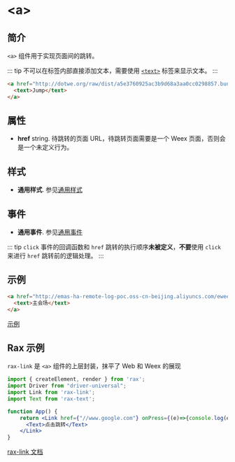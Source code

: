 # &lt;a&gt;

## 简介

`<a>` 组件用于实现页面间的跳转。

::: tip
不可以在标签内部直接添加文本，需要使用 [`<text>`](./text.html) 标签来显示文本。
:::

```Html
<a href="http://dotwe.org/raw/dist/a5e3760925ac3b9d68a3aa0cc0298857.bundle.wx">
  <text>Jump</text>
</a>
```

## 属性

* **href** string. 待跳转的页面 URL，待跳转页面需要是一个 Weex 页面，否则会是一个未定义行为。

## 样式

* **通用样式**. 参见[通用样式](../styles/common-styles.html)

## 事件

* **通用事件**. 参见[通用事件](../events/common-events.html)

::: tip
`click` 事件的回调函数和 `href` 跳转的执行顺序**未被定义**，**不要**使用 `click` 来进行 `href` 跳转前的逻辑处理。
:::

## 示例

```Html
<a href="http://emas-ha-remote-log-poc.oss-cn-beijing.aliyuncs.com/eweex/app/biz-docs-com-mod/upload/271ccdca-db41-423d-981c-c7c6751ba479/show_1.js">
  <text>主会场</text>
</a> 
```

[示例](http://dotwe.org/vue/3b789771e48be92a70bd682f084b84b5)


## Rax 示例

`rax-link` 是 `<a>` 组件的上层封装，抹平了 Web 和 Weex 的展现

```jsx
import { createElement, render } from 'rax';
import Driver from "driver-universal";
import Link from 'rax-link';
import Text from 'rax-text';

function App() {
	return <Link href={"//www.google.com"} onPress={(e)=>{console.log(e)}}>
	  <Text>点击跳转</Text>
	</Link>
}
```

[rax-link 文档](https://rax.js.org/docs/components/link)

